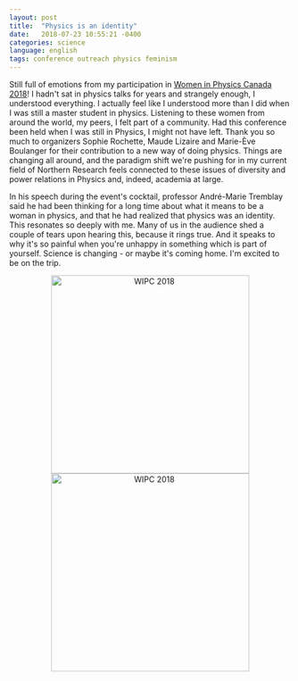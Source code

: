 ```yaml
---
layout: post
title:  "Physics is an identity"
date:   2018-07-23 10:55:21 -0400
categories: science
language: english
tags: conference outreach physics feminism
---
```

Still full of emotions from my participation in [Women in Physics Canada 2018][WIPC]! I hadn't sat in physics talks for years and strangely enough, I understood everything. I actually feel like I understood more than I did when I was still a master student in physics. Listening to these women from around the world, my peers, I felt part of a community. Had this conference been held when I was still in Physics, I might not have left. Thank you so much to organizers Sophie Rochette, Maude Lizaire and Marie-Ève Boulanger for their contribution to a new way of doing physics. Things are changing all around, and the paradigm shift we're pushing for in my current field of Northern Research feels connected to these issues of diversity and power relations in Physics and, indeed, academia at large.

In his speech during the event's cocktail, professor André-Marie Tremblay said he had been thinking for a long time about what it means to be a woman in physics, and that he had realized that physics was an identity. This resonates so deeply with me. Many of us in the audience shed a couple of tears upon hearing this, because it rings true. And it speaks to why it's so painful when you're unhappy in something which is part of yourself. Science is changing - or maybe it's coming home. I'm excited to be on the trip.

<center>
<img border="0" alt="WIPC 2018" title="WIPC 2018" src="{{site.url}}/img/2018-07-23 3.jpg" width="355">
<img border="0" alt="WIPC 2018" title="WIPC 2018" src="{{site.url}}/img/2018-07-23 4.jpg" width="355">
</center>


[mckay]:https://www.physique.usherbrooke.ca/wipc/en/emma-mckay-2/
[WIPC]:https://www.physique.usherbrooke.ca/wipc/en/home/
